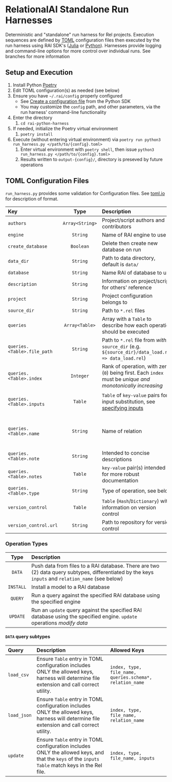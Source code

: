 # RelationalAI Standalone Run Harnesses
Deterministic and "standalone" run harness for Rel projects. Execution sequences are defined by [TOML][tomlio] configuration files then executed by the run harness using RAI SDK's ([Julia][raisdkjulia] or [Python][raisdkpython]). Harnesses provide logging and command-line options for more control over individual runs. See branches for more information

## Setup and Execution
1. Install Python [Poetry][pypoetry]
1. Edit TOML configuration(s) as needed (see below)
1. Ensure you have `~/.rai/config` properly configured
   - See [Create a configuration file](https://github.com/relationalai/rai-sdk-python#create-a-configuration-file) from the Python SDK
   - You may customize the `config` path, and other parameters, via the run harness' command-line functionality
1. Enter the directory
   1. `cd rai-python-harness`
1. If needed, initialize the Poetry virtual environment
   1. `poetry install`
1. Execute (without entering virtual environment) via `poetry run python3 run_harness.py </path/to/{config}.toml>`
   1. Enter virtual environment with `poetry shell`, then issue `python3 run_harness.py </path/to/{config}.toml>`
   1. Results written to `output-{config}/`, directory is preseved by future operations
   
## TOML Configuration Files
`run_harness.py` provides some validation for Configuration files. See [toml.io][tomlio] for description of format.

| Key                         | Type            | Description                                                                                                | Required?                                      |
|:----------------------------|:---------------:|:-----------------------------------------------------------------------------------------------------------|:----------------------------------------------:|
| `authors`                   | `Array<String>` | Project/script authors and contributors                                                                    | `Y`                                            |
| `engine`                    | `String`        | Name of RAI engine to use                                                                                  | `Y`                                            |
| `create_database`           | `Boolean`       | Delete then create new database on run                                                                     | `Y`                                            |
| `data_dir`                  | `String`        | Path to data directory, default is `data/`                                                                 | `Y`                                            |
| `database`                  | `String`        | Name RAI of database to use                                                                                | `Y`                                            |
| `description`               | `String`        | Information on project/script for others' reference                                                        | `Y`                                            |
| `project`                   | `String`        | Project configuration belongs to                                                                           | `Y`                                            |
| `source_dir`                | `String`        | Path to `*.rel` files                                                                                      | `Y`                                            |
| `queries`                   | `Array<Table>`  | Array with a `Table` to describe how each operation should be executed                                     | `Y`                                            |
| `queries.<Table>.file_path` | `String`        | Path to `*.rel` file from _within_ `source_dir` (e.g. `${source_dir}/data_load.rel => data_load.rel`)      | `ALL queries`                                  |
| `queries.<Table>.index`     | `Integer`       | Rank of operation, with zero (`0`) being first. Each `index` must be _unique and monotonically increasing_ | `ALL queries`                                  |
| `queries.<Table>.inputs`    | `Table`         | `Table` of `key-value` pairs for input substitution, see [specifying inputs][raiinputs]                    | `DATA queries` using `update`                  |
| `queries.<Table>.name`      | `String`        | Name of relation                                                                                           | `DATA queries` using `load_csv` or `load_json` |
| `queries.<Table>.note`      | `String`        | Intended to concise descriptions                                                                           |                                                |
| `queries.<Table>.notes`     | `Table`         | `key-value` pair(s) intended for more robust documentation                                                 |                                                |
| `queries.<Table>.type`      | `String`        | Type of operation, see below                                                                               | `ALL queries`                                  |
| `version_control`           | `Table`         | `Table` (`Hash`/`Dictionary`) with information on version control                                          | `Y`                                            |
| `version_control.url`       | `String`        | Path to repository for version control                                                                     | `Y`                                            |

### Operation Types
| Type      | Description                                                                                                                                        |
|:---------:|:---------------------------------------------------------------------------------------------------------------------------------------------------|
| `DATA`    | Push data from files to a RAI database. There are two (2) data query subtypes, differentiated by the keys `inputs` and `relation_name` (see below) |
| `INSTALL` | Install a model to a RAI database                                                                                                                  |
| `QUERY`   | Run a query against the specified RAI database using the specified engine                                                                          |
| `UPDATE`  | Run an `update` query against the specified RAI database using the specified engine. `update` operations _modify data_                             |

#### `DATA` query subtypes
| Query       | Description                                                                                                                                        | Allowed Keys                                             |
|:------------|:---------------------------------------------------------------------------------------------------------------------------------------------------|:---------------------------------------------------------|
| `load_csv`  | Ensure `Table` entry in TOML configuration includes ONLY the allowed keys, harness will determine file extension and call correct utility.         | `index, type, file_name, queries.schema*, relation_name` |
| `load_json` | Ensure `Table` entry in TOML configuration includes ONLY the allowed keys, harness will determine file extension and call correct utility.         | `index, type, file_name, relation_name`                  |
| `update`    | Ensure `Table` entry in TOML configuration includes ONLY the allowed keys, and that the `keys` of the `inputs` `Table` match keys in the Rel file. | `index, type, file_name, inputs`                         |

[pypoetry]: https://python-poetry.org/
[raiinputs]: https://docs.relational.ai/rkgms/sdk/python-sdk#specifying-inputs
[raisdkjulia]: https://github.com/RelationalAI/rai-sdk-julia
[raisdkpython]: https://github.com/RelationalAI/rai-sdk-python
[tomlio]: https://toml.io/
